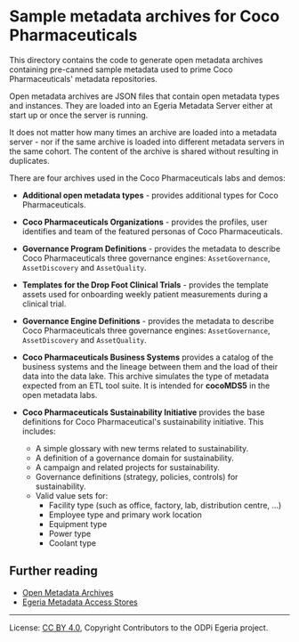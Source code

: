 <!-- SPDX-License-Identifier: CC-BY-4.0 -->
<!-- Copyright Contributors to the ODPi Egeria project. -->


# Sample metadata archives for Coco Pharmaceuticals

This directory contains the code to generate open metadata archives containing pre-canned sample metadata used to
prime Coco Pharmaceuticals' metadata repositories.

Open metadata archives are JSON files that contain open metadata types and instances.  They are loaded into
an Egeria Metadata Server either at start up or once the server is running. 

It does not matter how many times an archive are loaded into a metadata server - nor if the same archive is
loaded into different metadata servers in the same cohort.  The content of the archive is shared without resulting
in duplicates.

There are four archives used in the Coco Pharmaceuticals labs and demos:

* **Additional open metadata types** - provides additional types for Coco Pharmaceuticals.

* **Coco Pharmaceuticals Organizations** - provides the profiles, user identifies and team of the featured
  personas of Coco Pharmaceuticals.

* **Governance Program Definitions** - provides the metadata to describe Coco Pharmaceuticals three governance engines:
  `AssetGovernance`, `AssetDiscovery` and `AssetQuality`.

* **Templates for the Drop Foot Clinical Trials** - provides the template assets
  used for onboarding weekly patient measurements during a clinical trial.

* **Governance Engine Definitions** - provides the metadata to describe Coco Pharmaceuticals three governance engines:
  `AssetGovernance`, `AssetDiscovery` and `AssetQuality`.

* **Coco Pharmaceuticals Business Systems** provides a catalog of the business systems and the lineage between
  them and the load of their data into the data lake.  This archive simulates the type of metadata expected from
  an ETL tool suite.  It is intended for **cocoMDS5** in the open metadata labs.

* **Coco Pharmaceuticals Sustainability Initiative** provides the base definitions for Coco Pharmaceutical's
  sustainability initiative.  This includes:

  * A simple glossary with new terms related to sustainability.
  * A definition of a governance domain for sustainability.
  * A campaign and related projects for sustainability.
  * Governance definitions (strategy, policies, controls) for sustainability.
  * Valid value sets for:
     * Facility type (such as office, factory, lab, distribution centre, ...)
     * Employee type and primary work location
     * Equipment type
     * Power type
     * Coolant type

## Further reading

* [Open Metadata Archives](https://egeria-project.org/concepts/open-metadata-archive/)
* [Egeria Metadata Access Stores](https://egeria-project.org/egeria-docs/concepts/metadata-access-store/)

----
License: [CC BY 4.0](https://creativecommons.org/licenses/by/4.0/),
Copyright Contributors to the ODPi Egeria project.